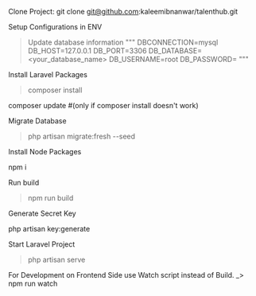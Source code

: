 
Clone Project:
git clone git@github.com:kaleemibnanwar/talenthub.git

Setup Configurations in ENV

> Update database information
"""
DBCONNECTION=mysql
DB_HOST=127.0.0.1
DB_PORT=3306
DB_DATABASE=<your_database_name>
DB_USERNAME=root
DB_PASSWORD=
"""

Install Laravel Packages

> composer install

composer update  #(only if composer install doesn't work) 

Migrate Database

> php artisan migrate:fresh --seed

Install Node Packages

npm i

Run build

> npm run build

Generate Secret Key 
 
 php artisan key:generate

Start Laravel Project

> php artisan serve 



For Development on Frontend Side use Watch script instead of Build.
_> npm run watch 

